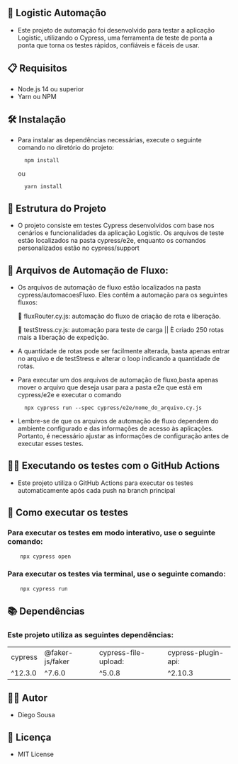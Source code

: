 ## 🚚 Logistic Automação

* Este projeto de automação foi desenvolvido para testar a aplicação Logistic, utilizando o Cypress, uma ferramenta de teste de ponta a ponta que torna os testes rápidos, confiáveis e fáceis de usar.


## 📋 Requisitos

* Node.js 14 ou superior
* Yarn ou NPM


## 🛠️ Instalação
* Para instalar as dependências necessárias, execute o seguinte comando no diretório do projeto:

        npm install
    ou

        yarn install

## 📁 Estrutura do Projeto

* O projeto consiste em testes Cypress desenvolvidos com base nos cenários e funcionalidades da aplicação Logistic. Os arquivos de teste estão localizados na pasta cypress/e2e, enquanto os comandos personalizados estão no cypress/support


## 📁 Arquivos de Automação de Fluxo:

* Os arquivos de automação de fluxo estão localizados na pasta cypress/automacoesFluxo. Eles contêm  a automação para os seguintes fluxos:

    🔹 fluxRouter.cy.js: automação do fluxo de criação de rota e liberação.

    🔹 testStress.cy.js: automação para teste de carga || È criado 250 rotas mais a liberação de expedição.

* A quantidade de rotas pode ser facilmente alterada, basta apenas entrar no arquivo e de testStress e alterar o loop indicando a quantidade de rotas.

* Para executar um dos arquivos de automação de fluxo,basta apenas mover o arquivo que deseja usar para a pasta e2e que está em cypress/e2e e executar o comando 

        npx cypress run --spec cypress/e2e/nome_do_arquivo.cy.js

* Lembre-se de que os arquivos de automação de fluxo dependem do ambiente configurado e das informações de acesso às aplicações. Portanto, é necessário ajustar as informações de configuração antes de executar esses testes.


## 🧑‍💻 Executando os testes com o GitHub Actions

* Este projeto utiliza o GitHub Actions para executar os testes automaticamente após cada push na branch principal


## 🚀 Como executar os testes

### Para executar os testes em modo interativo, use o seguinte comando:

        npx cypress open

### Para executar os testes via terminal, use o seguinte comando:

        npx cypress run





## 📚 Dependências

### Este projeto utiliza as seguintes dependências:
<table>
  <tr>
    <td>cypress</td>
    <td>@faker-js/faker</td>
    <td>cypress-file-upload:</td>
    <td>cypress-plugin-api:</td>
  </tr>
  <tr>
    <td>^12.3.0</td>
    <td>^7.6.0</td>
    <td>^5.0.8</td>
    <td>^2.10.3</td>
  </tr>
</table>




## 👨‍💻 Autor

* Diego Sousa

## 📄 Licença

* MIT License